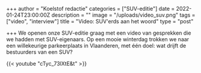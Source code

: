 +++
author = "Koelstof redactie"
categories = ["SUV-editie"]
date = 2022-01-24T23:00:00Z
description = ""
image = "/uploads/video_suv.png"
tags = ["video", "interview"]
title = "Video: SUV'erds aan het woord"
type = "post"

+++
We openen onze SUV-editie graag met een video van gesprekken die we hadden met SUV-eigenaars. Op een mooie winterdag trokken we naar een willekeurige parkeerplaats in Vlaanderen, met één doel: wat drijft de bestuurders van een SUV?

{{< youtube "cTyc_73lXtE&t" >}}